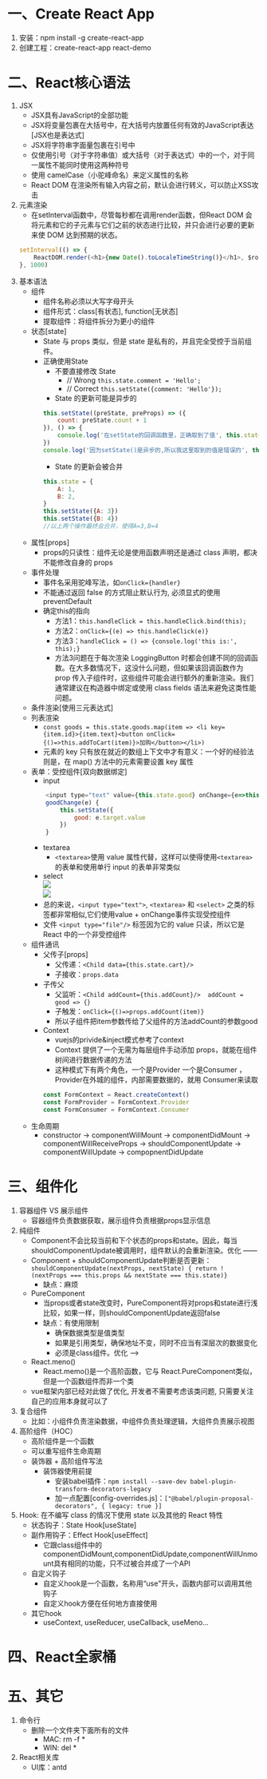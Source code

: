 # 一、Create React App
1. 安装：npm install -g create-react-app
2. 创建工程：create-react-app react-demo
# 二、React核心语法
1. JSX
    - JSX具有JavaScript的全部功能
    - JSX将变量包裹在大括号中，在大括号内放置任何有效的JavaScript表达[JSX也是表达式]
    - JSX将字符串字面量包裹在引号中
    - 仅使用引号（对于字符串值）或大括号（对于表达式）中的一个，对于同一属性不能同时使用这两种符号
    - 使用 camelCase（小驼峰命名）来定义属性的名称
    - React DOM 在渲染所有输入内容之前，默认会进行转义，可以防止XSS攻击
2. 元素渲染
    - 在setInterval函数中，尽管每秒都在调用render函数，但React DOM 会将元素和它的子元素与它们之前的状态进行比较，并只会进行必要的更新来使 DOM 达到预期的状态。
    ```javascript
    setInterval(() => {
        ReactDOM.render(<h1>{new Date().toLocaleTimeString()}</h1>, $root)
    }, 1000)
    ```  
3. 基本语法
    - 组件
        - 组件名称必须以大写字母开头
        - 组件形式：class[有状态], function[无状态]
        - 提取组件：将组件拆分为更小的组件
    - 状态[state]
        - State 与 props 类似，但是 state 是私有的，并且完全受控于当前组件。
        - 正确使用State
            - 不要直接修改 State
                - // Wrong `this.state.comment = 'Hello';`
                - // Correct  `this.setState({comment: 'Hello'});`
            - State 的更新可能是异步的
            ```javascript
            this.setState((preState, preProps) => ({
                count: preState.count + 1
            }), () => {
                console.log('在setState的回调函数里，正确取到了值', this.state.count)
            })
            console.log('因为setState()是异步的,所以我这里取到的值是错误的', this.state.count)
            ```
            - State 的更新会被合并
            ```javascript
            this.state = {
                A: 1,
                B: 2,
            }
            this.setState({A: 3})
            this.setState({B: 4})
            //以上两个操作最终会合并，使得A=3,B=4
            ```
    - 属性[props]
        - props的只读性：组件无论是使用函数声明还是通过 class 声明，都决不能修改自身的 props
    - 事件处理
        - 事件名采用驼峰写法，如`onClick={handler}`
        - 不能通过返回 false 的方式阻止默认行为, 必须显式的使用 preventDefault
        - 确定this的指向
            - 方法1：`this.handleClick = this.handleClick.bind(this);`
            - 方法2：`onClick={(e) => this.handleClick(e)}`
            - 方法3：`handleClick = () => {console.log('this is:', this);}`
            - 方法3问题在于每次渲染 LoggingButton 时都会创建不同的回调函数。在大多数情况下，这没什么问题，但如果该回调函数作为 prop 传入子组件时，这些组件可能会进行额外的重新渲染。我们通常建议在构造器中绑定或使用 class fields 语法来避免这类性能问题。
    - 条件渲染[使用三元表达式]
    - 列表渲染
        - `const goods = this.state.goods.map(item => <li key={item.id}>{item.text}<button onClick={()=>this.addToCart(item)}>加购</button></li>)`
        - 元素的 key 只有放在就近的数组上下文中才有意义：一个好的经验法则是，在 map() 方法中的元素需要设置 key 属性
    - 表单：受控组件[双向数据绑定]
        - input
        ```javascript
            <input type="text" value={this.state.good} onChange={e=>this.goodChange(e)}/>
            goodChange(e) {
                this.setState({
                    good: e.target.value
                })
            }
        ```
        - textarea 
            - `<textarea>`使用 value 属性代替，这样可以使得使用`<textarea>`的表单和使用单行 input 的表单非常类似
        - select  
            <img src="./knowledgePic/2.png">  
            <img src="./knowledgePic/3.png">
        - 总的来说，`<input type="text">`, `<textarea>` 和 `<select>` 之类的标签都非常相似,它们使用value + onChange事件实现受控组件
        - 文件 `<input type="file"/>` 标签因为它的 value 只读，所以它是 React 中的一个非受控组件
    - 组件通讯
        - 父传子[props]
            - 父传递：`<Child data={this.state.cart}/>`
            - 子接收：`props.data`
        - 子传父
            - 父监听：`<Child addCount={this.addCount}/>  addCount = good => {}`
            - 子触发：`onClick={()=>props.addCount(item)}`
            - 所以子组件把item参数传给了父组件的方法addCount的参数good
        - Context
            - vuejs的privide&inject模式参考了context
            - Context 提供了一个无需为每层组件手动添加 props，就能在组件树间进行数据传递的方法
            - 这种模式下有两个角色，一个是Provider 一个是Consumer ，Provider在外城的组件，内部需要数据的，就用 Consumer来读取
            ```javascript
            const FormContext = React.createContext()
            const FormProvider = FormContext.Provider
            const FormConsumer = FormContext.Consumer
            ```
    - 生命周期
        - constructor -> componentWillMount -> componentDidMount -> componentWillReceiveProps -> shouldComponentUpdate -> componentWillUpdate -> compopnentDidUpdate
# 三、组件化
1. 容器组件 VS 展示组件
    - 容器组件负责数据获取，展示组件负责根据props显示信息
2. 纯组件
    - Component不会比较当前和下个状态的props和state。因此，每当shouldComponentUpdate被调用时，组件默认的会重新渲染。优化 ——
    - Component + shouldComponentUpdate判断是否更新：`shouldComponentUpdate(nextProps, nextState) { return !(nextProps === this.props && nextState === this.state)}`
        - 缺点：麻烦
    - PureComponent
        - 当props或者state改变时，PureComponent将对props和state进行浅比较，如果一样，则shouldComponentUpdate返回false
        - 缺点：有使用限制
            - 确保数据类型是值类型
            - 如果是引用类型，确保地址不变，同时不应当有深层次的数据变化
            - 必须是class组件。优化 ——>
    - React.meno()
        - React.memo()是一个高阶函数，它与 React.PureComponent类似，但是一个函数组件而非一个类
    - vue框架内部已经对此做了优化, 开发者不需要考虑该类问题, 只需要关注自己的应用本身就可以了
3. 复合组件
    - 比如：小组件负责渲染数据，中组件负责处理逻辑，大组件负责展示视图
4. 高阶组件（HOC）
    - 高阶组件是一个函数
    - 可以重写组件生命周期
    - 装饰器 + 高阶组件写法
        - 装饰器使用前提
            - 安装babel插件：`npm install --save-dev babel-plugin-transform-decorators-legacy`
            - 加一点配置[config-overrides.js]：`["@babel/plugin-proposal-decorators", { legacy: true }]`
5. Hook: 在不编写 class 的情况下使用 state 以及其他的 React 特性
    - 状态钩子：State Hook[useState]
    - 副作用钩子：Effect Hook[useEffect]
        - 它跟class组件中的componentDidMount,componentDidUpdate,componentWillUnmount具有相同的功能，只不过被合并成了一个API
    - 自定义钩子
        - 自定义hook是一个函数，名称用“use"开头，函数内部可以调用其他钩子
        - 自定义hook方便在任何地方直接使用
    - 其它hook
        - useContext, useReducer, useCallback, useMeno...
# 四、React全家桶
# 五、其它
1. 命令行
    - 删除一个文件夹下面所有的文件
        - MAC: rm -f *
        - WIN: del *
2. React相关库
    - UI库：antd
    